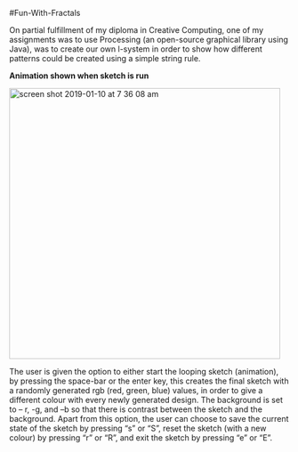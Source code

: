 #Fun-With-Fractals

On partial fulfillment of my diploma in Creative Computing, one of my assignments was to use Processing (an open-source graphical library using Java), was to create our own l-system in order to show how different patterns could be created using a simple string rule. 


<b>Animation shown when sketch is run</b>

<img width="487" alt="screen shot 2019-01-10 at 7 36 08 am" src="https://user-images.githubusercontent.com/29627317/50950545-964aef80-14aa-11e9-8b6e-edaf0a3cf1aa.png">

The user is given the option to either start the looping sketch (animation), by pressing the space-bar or the enter key, this creates the final sketch with a randomly generated rgb (red, green, blue) values, in order to give a different colour with every newly generated design. The background is set to – r, -g, and –b so that there is contrast between the sketch and the background. Apart from this option, the user can choose to save the current state of the sketch by pressing “s” or “S”, reset the sketch (with a new colour) by pressing “r” or “R”, and exit the sketch by pressing “e” or “E”.

